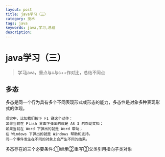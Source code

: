 ```yaml
---
layout: post
title: java学习（三）
category: 技术
tags: java
keywords: java,学习,总结
description: 
---
```


# java学习（三）

> 学习java，重点与c与c++作对比，总结不同点

## 多态

多态是同一个行为具有多个不同表现形式或形态的能力，多态性是对象多种表现形式的体现。

    现实中，比如我们按下 F1 键这个动作：
    如果当前在 Flash 界面下弹出的就是 AS 3 的帮助文档；
    如果当前在 Word 下弹出的就是 Word 帮助；
    在 Windows 下弹出的就是 Windows 帮助和支持。
    同一个事件发生在不同的对象上会产生不同的结果。

多态存在的三个必要条件:①继承②重写③父类引用指向子类对象
